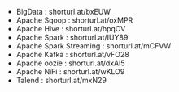- BigData : shorturl.at/bxEUW
- Apache Sqoop : shorturl.at/oxMPR
- Apache Hive : shorturl.at/hpqOV
- Apache Spark : shorturl.at/IUY89
- Apache Spark Streaming : shorturl.at/mCFVW
- Apache Kafka : shorturl.at/vFO28
- Apache oozie : shorturl.at/dxAI5
- Apache NiFi : shorturl.at/wKLO9
- Talend : shorturl.at/mxN29
